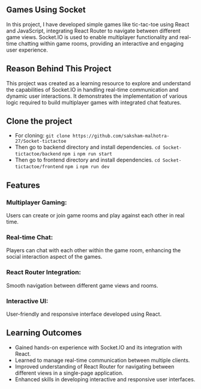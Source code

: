 ## Games Using Socket
In this project, I have developed simple games like tic-tac-toe using React and JavaScript, integrating React Router to navigate between different game views. Socket.IO is used to enable multiplayer functionality and real-time chatting within game rooms, providing an interactive and engaging user experience.

## Reason Behind This Project
This project was created as a learning resource to explore and understand the capabilities of Socket.IO in handling real-time communication and dynamic user interactions. It demonstrates the implementation of various logic required to build multiplayer games with integrated chat features.

## Clone the project
+ For cloning: 
`git clone https://github.com/saksham-malhotra-27/Socket-tictactoe`
+ Then go to backend directory and install dependencies.
`cd Socket-tictactoe/backend`
`npm i`
`npm run start`
+ Then go to frontend directory and install dependencies.
`cd Socket-tictactoe/frontend`
`npm i`
`npm run dev`

## Features
### Multiplayer Gaming: 
Users can create or join game rooms and play against each other in real time.
### Real-time Chat: 
Players can chat with each other within the game room, enhancing the social interaction aspect of the games.
### React Router Integration:
Smooth navigation between different game views and rooms.
### Interactive UI: 
User-friendly and responsive interface developed using React.

## Learning Outcomes
+ Gained hands-on experience with Socket.IO and its integration with React.
+ Learned to manage real-time communication between multiple clients.
+ Improved understanding of React Router for navigating between different views in a single-page application.
+ Enhanced skills in developing interactive and responsive user interfaces.
